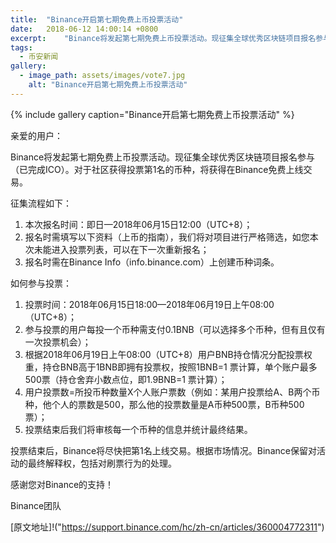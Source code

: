 ```yaml
---
title:  "Binance开启第七期免费上币投票活动"
date:   2018-06-12 14:00:14 +0800
excerpt:	"Binance将发起第七期免费上币投票活动。现征集全球优秀区块链项目报名参与（已完成ICO）。对于社区获得投票第1名的币种，将获得在Binance免费上线交易"
tags:
  - 币安新闻
gallery:
  - image_path: assets/images/vote7.jpg
    alt: "Binance开启第七期免费上币投票活动"
---
```


{% include gallery caption="Binance开启第七期免费上币投票活动" %}

亲爱的用户：

Binance将发起第七期免费上币投票活动。现征集全球优秀区块链项目报名参与（已完成ICO）。对于社区获得投票第1名的币种，将获得在Binance免费上线交易。

征集流程如下：

1. 本次报名时间：即日—2018年06月15日12:00（UTC+8）；
2. 报名时需填写以下资料（上币的指南），我们将对项目进行严格筛选，如您本次未能进入投票列表，可以在下一次重新报名；
3. 报名时需在Binance Info（info.binance.com）上创建币种词条。

如何参与投票：

1. 投票时间：2018年06月15日18:00—2018年06月19日上午08:00（UTC+8）；
2. 参与投票的用户每投一个币种需支付0.1BNB（可以选择多个币种，但有且仅有一次投票机会）；
3. 根据2018年06月19日上午08:00（UTC+8）用户BNB持仓情况分配投票权重，持仓BNB高于1BNB即拥有投票权，按照1BNB=1 票计算，单个账户最多500票（持仓舍弃小数点位，即1.9BNB=1 票计算）；
4. 用户投票数=所投币种数量X个人账户票数（例如：某用户投票给A、B两个币种，他个人的票数是500，那么他的投票数量是A币种500票，B币种500票）；
5. 投票结束后我们将审核每一个币种的信息并统计最终结果。

投票结束后，Binance将尽快把第1名上线交易。根据市场情况。Binance保留对活动的最终解释权，包括对刷票行为的处理。

感谢您对Binance的支持！

Binance团队

[原文地址]!("https://support.binance.com/hc/zh-cn/articles/360004772311")


